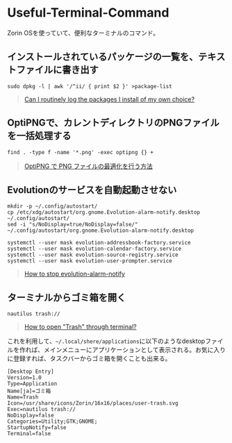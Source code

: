 # Useful-Terminal-Command
Zorin OSを使っていて、便利なターミナルのコマンド。

## インストールされているパッケージの一覧を、テキストファイルに書き出す
`sudo dpkg -l | awk '/^ii/ { print $2 }' >package-list`
> [Can I routinely log the packages I install of my own choice?](https://forum.zorin.com/t/can-i-routinely-log-the-packages-i-install-of-my-own-choice/21355/3)

## OptiPNGで、カレントディレクトリのPNGファイルを一括処理する
`find . -type f -name '*.png' -exec optipng {} +`
> [OptiPNG で PNG ファイルの最適化を行う方法](https://linux.keicode.com/tools/optipng.php)

## Evolutionのサービスを自動起動させない
```
mkdir -p ~/.config/autostart/
cp /etc/xdg/autostart/org.gnome.Evolution-alarm-notify.desktop ~/.config/autostart/
sed -i "s/NoDisplay=true/NoDisplay=false/" ~/.config/autostart/org.gnome.Evolution-alarm-notify.desktop
```
```
systemctl --user mask evolution-addressbook-factory.service
systemctl --user mask evolution-calendar-factory.service
systemctl --user mask evolution-source-registry.service
systemctl --user mask evolution-user-prompter.service
```
> [How to stop evolution-alarm-notify](https://askubuntu.com/questions/1317784/how-to-stop-evolution-alarm-notify)

## ターミナルからゴミ箱を開く
`nautilus trash://`
> [How to open "Trash" through terminal?](https://askubuntu.com/questions/327943/how-to-open-trash-through-terminal)

これを利用して、`~/.local/shere/applications`に以下のようなdesktopファイルを作れば、メインメニューにアプリケーションとして表示される。お気に入りに登録すれば、タスクバーからゴミ箱を開くことも出来る。
```
[Desktop Entry]
Version=1.0
Type=Application
Name[ja]=ゴミ箱
Name=Trash
Icon=/usr/share/icons/Zorin/16x16/places/user-trash.svg
Exec=nautilus trash://
NoDisplay=false
Categories=Utility;GTK;GNOME;
StartupNotify=false
Terminal=false
```
